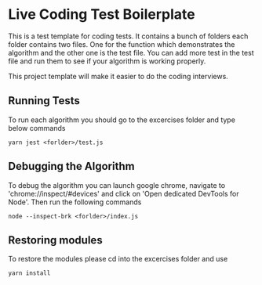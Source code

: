 # Live Coding Test Boilerplate

This is a test template for coding tests. It contains a bunch of folders each folder contains two files. One for the function which demonstrates the algorithm and the other one is the test file. You can add more test in the test file and run them to see if your algorithm is working properly.

This project template will make it easier to do the coding interviews.

## Running Tests

To run each algorithm you should go to the excercises folder and type below commands

```shell
yarn jest <forlder>/test.js
```

## Debugging the Algorithm

To debug the algorithm you can launch google chrome, navigate to 'chrome://inspect/#devices' and click on 'Open dedicated DevTools for Node'. Then run the following commands

```shell
node --inspect-brk <forlder>/index.js
```

## Restoring modules

To restore the modules please cd into the excercises folder and use

```shell
yarn install
```
